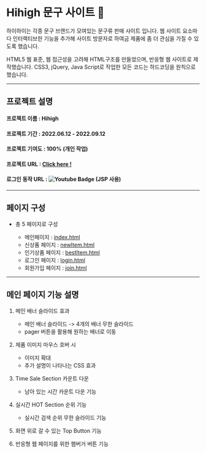 # **Hihigh 문구 사이트** 🙂

하이하이는 각종 문구 브랜드가 모여있는 문구류 판매 사이트 입니다. 웹 사이트 요소마다 인터랙티브한 기능을 추가해 사이트 방문자로 하여금 제품에 좀 더 관심을 가질 수 있도록 했습니다.

HTML5 웹 표준, 웹 접근성을 고려해 HTML구조를 만들었으며, 반응형 웹 사이트로 제작했습니다.
CSS3, jQuery, Java Script로 작업한 모든 코드는 하드코딩을 원칙으로 했습니다.

---

## **프로젝트 설명**

#### 프로젝트 이름 : Hihigh

#### 프로젝트 기간 : 2022.06.12 - 2022.09.12

#### 프로젝트 기여도 : 100% (개인 작업)

#### 프로젝트 URL : [Click here !](https://yoonsungah.github.io/my-first-portfolio/index.html)

#### 로그인 동작 URL : ![Youtube Badge](https://img.shields.io/badge/Youtube-ff0000?style=flat-square&logo=youtube&link=https://youtu.be/i7vGwVelgNA) (JSP 사용)

---

## **페이지 구성**

- 총 5 페이지로 구성

  - 메인페이지 : [index.html](https://yoonsungah.github.io/my-first-portfolio/index.html)
  - 신상품 페이지 : [newItem.html](https://yoonsungah.github.io/my-first-portfolio/newItem.html)
  - 인기상품 페이지 : [bestItem.html](https://yoonsungah.github.io/my-first-portfolio/bestItem.html)
  - 로그인 페이지 : [login.html](https://yoonsungah.github.io/my-first-portfolio/login.html)
  - 회원가입 페이지 : [join.html](https://yoonsungah.github.io/my-first-portfolio/join.html)

---

## **메인 페이지 기능 설명**

1. 메인 배너 슬라이드 효과

   - 메인 배너 슬라이드 -> 4개의 배너 무한 슬라이드
   - pager 버튼을 활용해 원하는 배너로 이동

2. 제품 이미지 마우스 호버 시
   - 이미지 확대
   - 추가 설명이 나타나는 CSS 효과
3. Time Sale Section 카운트 다운
   - 남아 있는 시간 카운트 다운 기능
4. 실시간 HOT Section 순위 기능
   - 실시간 검색 순위 무한 슬라이드 기능
5. 화면 위로 갈 수 있는 Top Button 기능
6. 반응형 웹 페이지를 위한 햄버거 버튼 기능
